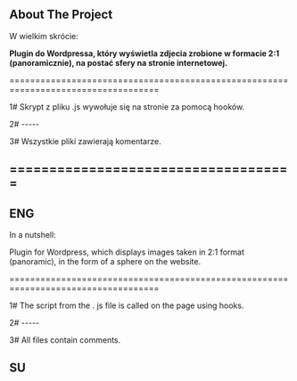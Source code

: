 

<!-- VRTick THE PROJECT -->
## About The Project


W wielkim skrócie:

**Plugin do Wordpressa, który wyświetla zdjecia zrobione w formacie 2:1 (panoramicznie), na postać sfery na stronie internetowej.**

===================================================================================

1# Skrypt z pliku .js wywołuje się na stronie za pomocą hooków. 

2# -----

3#  Wszystkie pliki zawierają komentarze.

## ====================================
## ENG 

In a nutshell:

Plugin for Wordpress, which displays images taken in 2:1 format (panoramic), in the form of a sphere on the website.

===================================================================================

1# The script from the . js file is called on the page using hooks.

2# -----

3# All files contain comments.

<!-- === -->
## SU 
